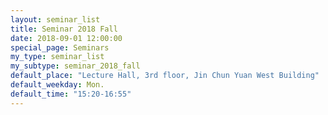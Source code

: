 ```yaml
---
layout: seminar_list
title: Seminar 2018 Fall
date: 2018-09-01 12:00:00
special_page: Seminars
my_type: seminar_list
my_subtype: seminar_2018_fall
default_place: "Lecture Hall, 3rd floor, Jin Chun Yuan West Building"
default_weekday: Mon.
default_time: "15:20-16:55"
---
```

